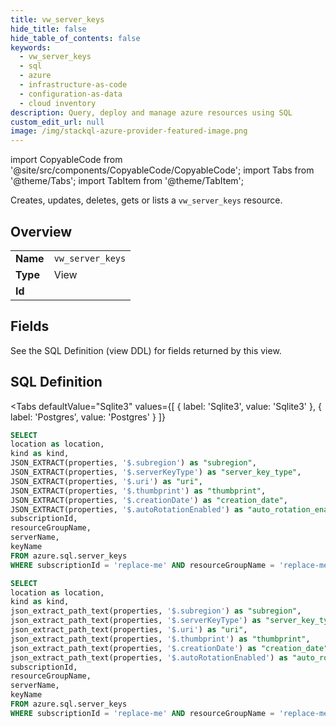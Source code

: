 ```yaml
--- 
title: vw_server_keys
hide_title: false
hide_table_of_contents: false
keywords:
  - vw_server_keys
  - sql
  - azure
  - infrastructure-as-code
  - configuration-as-data
  - cloud inventory
description: Query, deploy and manage azure resources using SQL
custom_edit_url: null
image: /img/stackql-azure-provider-featured-image.png
---
```


import CopyableCode from '@site/src/components/CopyableCode/CopyableCode';
import Tabs from '@theme/Tabs';
import TabItem from '@theme/TabItem';

Creates, updates, deletes, gets or lists a <code>vw_server_keys</code> resource.

## Overview
<table><tbody>
<tr><td><b>Name</b></td><td><code>vw_server_keys</code></td></tr>
<tr><td><b>Type</b></td><td>View</td></tr>
<tr><td><b>Id</b></td><td><CopyableCode code="azure.sql.vw_server_keys" /></td></tr>
</tbody></table>

## Fields

See the SQL Definition (view DDL) for fields returned by this view.

## SQL Definition

<Tabs
defaultValue="Sqlite3"
values={[
{ label: 'Sqlite3', value: 'Sqlite3' },
{ label: 'Postgres', value: 'Postgres' }
]}
>
<TabItem value="Sqlite3">

```sql
SELECT
location as location,
kind as kind,
JSON_EXTRACT(properties, '$.subregion') as "subregion",
JSON_EXTRACT(properties, '$.serverKeyType') as "server_key_type",
JSON_EXTRACT(properties, '$.uri') as "uri",
JSON_EXTRACT(properties, '$.thumbprint') as "thumbprint",
JSON_EXTRACT(properties, '$.creationDate') as "creation_date",
JSON_EXTRACT(properties, '$.autoRotationEnabled') as "auto_rotation_enabled",
subscriptionId,
resourceGroupName,
serverName,
keyName
FROM azure.sql.server_keys
WHERE subscriptionId = 'replace-me' AND resourceGroupName = 'replace-me' AND serverName = 'replace-me';
```

</TabItem>
<TabItem value="Postgres">

```sql
SELECT
location as location,
kind as kind,
json_extract_path_text(properties, '$.subregion') as "subregion",
json_extract_path_text(properties, '$.serverKeyType') as "server_key_type",
json_extract_path_text(properties, '$.uri') as "uri",
json_extract_path_text(properties, '$.thumbprint') as "thumbprint",
json_extract_path_text(properties, '$.creationDate') as "creation_date",
json_extract_path_text(properties, '$.autoRotationEnabled') as "auto_rotation_enabled",
subscriptionId,
resourceGroupName,
serverName,
keyName
FROM azure.sql.server_keys
WHERE subscriptionId = 'replace-me' AND resourceGroupName = 'replace-me' AND serverName = 'replace-me';
```

</TabItem>
</Tabs>
